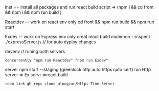   inst  == install  all packages and run react build script =>
    (npm i && cd front && npm i && npm run build ) 

  Reactdev -- work on react env only 
     cd front && npm run build && npm run start

  Exdev  -- work on Express env only creat react build 
     nodemon --inspect ./expressServer.js // for auto dyploy changes 

  devenv // runing both servers 

    concurrently "npm run Reactdev" "npm run Exdev"

  server
    npm start --staging (greenlock http auto https quto cert) run Http server => Ex servr =>react build 

    repo link gh repo clone almogzur/Https-Time-Server-
